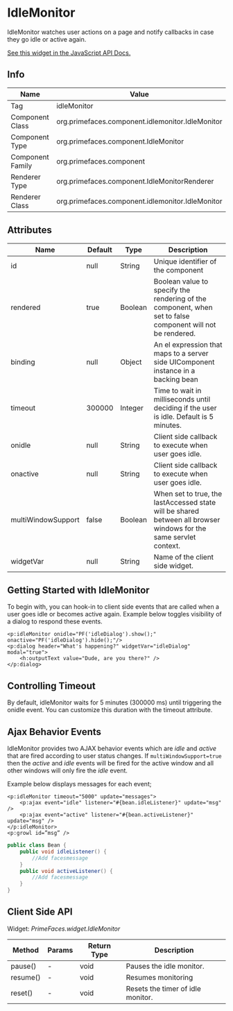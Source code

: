# IdleMonitor

IdleMonitor watches user actions on a page and notify callbacks in case they go idle or active again.

[See this widget in the JavaScript API Docs.](../jsdocs/classes/primefaces.widget.idlemonitor.html)

## Info

| Name | Value |
| --- | --- |
| Tag | idleMonitor
| Component Class | org.primefaces.component.idlemonitor.IdleMonitor
| Component Type | org.primefaces.component.IdleMonitor
| Component Family | org.primefaces.component |
| Renderer Type | org.primefaces.component.IdleMonitorRenderer
| Renderer Class | org.primefaces.component.idlemonitor.IdleMonitor

## Attributes

| Name | Default | Type | Description | 
| --- | --- | --- | --- |
id | null | String | Unique identifier of the component
rendered | true | Boolean | Boolean value to specify the rendering of the component, when set to false component will not be rendered.
binding | null | Object | An el expression that maps to a server side UIComponent instance in a backing bean
timeout | 300000 | Integer | Time to wait in milliseconds until deciding if the user is idle. Default is 5 minutes.
onidle | null | String | Client side callback to execute when user goes idle.
onactive | null | String | Client side callback to execute when user goes idle.
multiWindowSupport | false | Boolean | When set to true, the lastAccessed state will be shared between all browser windows for the same servlet context.
widgetVar | null | String | Name of the client side widget.

## Getting Started with IdleMonitor
To begin with, you can hook-in to client side events that are called when a user goes idle or
becomes active again. Example below toggles visibility of a dialog to respond these events.


```xhtml
<p:idleMonitor onidle="PF('idleDialog').show();" onactive="PF('idleDialog').hide();"/>
<p:dialog header="What's happening?" widgetVar="idleDialog" modal="true">
    <h:outputText value="Dude, are you there?" />
</p:dialog>
```
## Controlling Timeout
By default, idleMonitor waits for 5 minutes (300000 ms) until triggering the onidle event. You can
customize this duration with the timeout attribute.

## Ajax Behavior Events
IdleMonitor provides two AJAX behavior events which are _idle_ and _active_ that are fired according to
user status changes. If `multiWindowSupport=true` then the _active_ and _idle_ events will be fired for the
active window and all other windows will only fire the _idle_ event.

Example below displays messages for each event;

```xhtml
<p:idleMonitor timeout="5000" update="messages">
    <p:ajax event="idle" listener="#{bean.idleListener}" update="msg" />
    <p:ajax event="active" listener="#{bean.activeListener}" update="msg" />
</p:idleMonitor>
<p:growl id=”msg” />
```
```java
public class Bean {
    public void idleListener() {
        //Add facesmessage
    }
    public void activeListener() {
        //Add facesmessage
    }
}
```
## Client Side API
Widget: _PrimeFaces.widget.IdleMonitor_

| Method | Params | Return Type | Description | 
| --- | --- | --- | --- | 
pause() | - | void | Pauses the idle monitor.
resume() | - | void | Resumes monitoring
reset() | - | void | Resets the timer of idle monitor.
